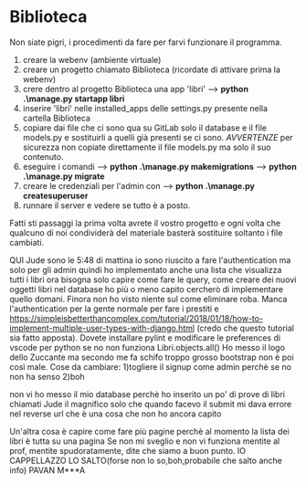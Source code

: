 # Biblioteca

Non siate pigri, i procedimenti da fare per farvi funzionare il programma.

1) creare la webenv (ambiente virtuale)
2) creare un progetto chiamato Biblioteca (ricordate di attivare prima la webenv)
3) crere dentro al progetto Biblioteca una app 'libri'  --> **python .\manage.py startapp libri**
4) inserire 'libri' nelle installed_apps delle settings.py presente nella cartella Biblioteca
5) copiare dai file che ci sono qua su GitLab solo il database e il file models.py e sostituirli a quelli già presenti se ci sono.
*AVVERTENZE* per sicurezza non copiate direttamente il file models.py ma solo il suo contenuto.
6) eseguire i comandi --> **python .\manage.py makemigrations**  --> **python .\manage.py migrate**
7) creare le credenziali per l'admin con --> **python .\manage.py createsuperuser**
8) runnare il server e vedere se tutto è a posto.

Fatti sti passaggi la prima volta avrete il vostro progetto e ogni volta che qualcuno di noi condividerà del materiale basterà sostituire soltanto
i file cambiati.



QUI Jude sono le 5:48 di mattina io sono riuscito a fare l'authentication ma solo per gli admin quindi ho implementato anche una lista che visualizza tutti i libri
ora bisogna solo capire come fare le query, come creare dei nuovi oggetti libri nel database ho più o meno capito cercherò di implementare quello domani.
Finora non ho visto niente sul come eliminare roba.
Manca l'authentication per la gente normale per fare i prestiti e https://simpleisbetterthancomplex.com/tutorial/2018/01/18/how-to-implement-multiple-user-types-with-django.html 
(credo che questo tutorial sia fatto apposta).
Dovete installare pylint e modificare le preferences di vscode per python se no non funziona Libri.objects.all()
Ho messo il logo dello Zuccante ma secondo me fa schifo troppo grosso 
bootstrap non è poi così male.
Cose da cambiare:
1)togliere il signup come admin perchè se no non ha senso 
2)boh

non vi ho messo il mio database perchè ho inserito un po' di prove di libri chiamati Jude il magnifico solo che quando facevo il submit mi dava errore nel reverse url
che è una cosa che non ho ancora capito

Un'altra cosa è capire come fare più pagine perchè al momento la lista dei libri è tutta su una pagina
Se non mi sveglio e non vi funziona mentite al prof, mentite spudoratamente, dite che siamo a buon punto. 
IO CAPPELLAZZO LO SALTO(forse non lo so,boh,probabile che salto anche info)
PAVAN M***A
